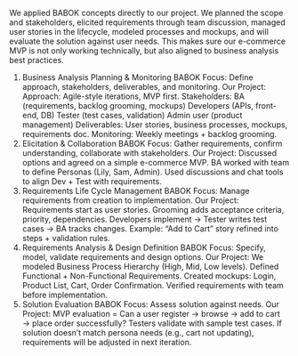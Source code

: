 We applied BABOK concepts directly to our project. We planned the scope and stakeholders, elicited requirements through team discussion, managed user stories in the lifecycle, modeled processes and mockups, and will evaluate the solution against user needs. This makes sure our e-commerce MVP is not only working technically, but also aligned to business analysis best practices.

1. Business Analysis Planning & Monitoring
BABOK Focus: Define approach, stakeholders, deliverables, and monitoring.
Our Project:
Approach: Agile-style iterations, MVP first.
Stakeholders:
BA (requirements, backlog grooming, mockups)
Developers (APIs, front-end, DB)
Tester (test cases, validation)
Admin user (product management)
Deliverables: User stories, business processes, mockups, requirements doc.
Monitoring: Weekly meetings + backlog grooming.
2. Elicitation & Collaboration
BABOK Focus: Gather requirements, confirm understanding, collaborate with stakeholders.
Our Project:
Discussed options and agreed on a simple e-commerce MVP.
BA worked with team to define Personas (Lily, Sam, Admin).
Used discussions and chat tools to align Dev + Test with requirements.
3. Requirements Life Cycle Management
BABOK Focus: Manage requirements from creation to implementation.
Our Project:
Requirements start as user stories.
Grooming adds acceptance criteria, priority, dependencies.
Developers implement → Tester writes test cases → BA tracks changes.
Example: “Add to Cart” story refined into steps + validation rules.
4. Requirements Analysis & Design Definition
BABOK Focus: Specify, model, validate requirements and design options.
Our Project:
We modeled Business Process Hierarchy (High, Mid, Low levels).
Defined Functional + Non-Functional Requirements.
Created mockups: Login, Product List, Cart, Order Confirmation.
Verified requirements with team before implementation.
5. Solution Evaluation
BABOK Focus: Assess solution against needs.
Our Project:
MVP evaluation = Can a user register → browse → add to cart → place order successfully?
Testers validate with sample test cases.
If solution doesn’t match persona needs (e.g., cart not updating), requirements will be adjusted in next iteration.
